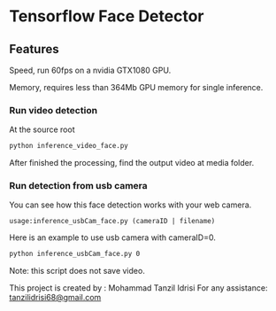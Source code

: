 # Tensorflow Face Detector

## Features
Speed, run 60fps on a nvidia GTX1080 GPU.

Memory, requires less than 364Mb GPU memory for single inference.



### Run video detection
At the source root
```bash
python inference_video_face.py
```
After finished the processing, find the output video at media folder.


### Run detection from usb camera

You can see how this face detection works with your web camera.
```
usage:inference_usbCam_face.py (cameraID | filename)
```

Here is an example to use usb camera with cameraID=0.

```bash
python inference_usbCam_face.py 0
```

Note: this script does not save video.


This project is created by : Mohammad Tanzil Idrisi
For any assistance: tanzilidrisi68@gmail.com

